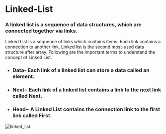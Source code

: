 # Linked-List

### A linked list is a sequence of data structures, which are connected together via links.

Linked List is a sequence of links which contains items. Each link contains a connection to another link. Linked list is the second most-used data structure after array. Following are the important terms to understand the concept of Linked List.

* ### Data- Each link of a linked list can store a data called an element.
* ### Next− Each link of a linked list contains a link to the next link called Next.
* ### Head− A Linked List contains the connection link to the first link called First.

![linked_list](https://user-images.githubusercontent.com/78261707/184246945-c79f8966-3835-49cb-a5b6-ddd8e9d84170.jpg)

